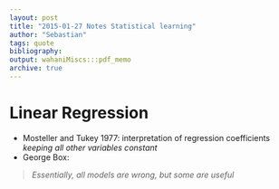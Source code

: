 ```yaml
---
layout: post
title: "2015-01-27 Notes Statistical learning"
author: "Sebastian"
tags: quote
bibliography:
output: wahaniMiscs:::pdf_memo
archive: true
---
```


# Linear Regression

- Mosteller and Tukey 1977: interpretation of regression coefficients *keeping all other variables constant*
- George Box:

> *Essentially, all models are wrong, but some are useful*
